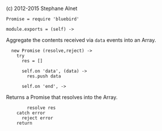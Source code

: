 (c) 2012-2015 Stephane Alnet

    Promise = require 'bluebird'

    module.exports = (self) ->

Aggregate the contents received via `data` events into an Array.

      new Promise (resolve,reject) ->
        try
          res = []

          self.on 'data', (data) ->
            res.push data

          self.on 'end', ->

Returns a Promise that resolves into the Array.

            resolve res
        catch error
          reject error
        return
